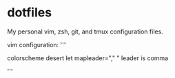 # dotfiles
My personal vim, zsh, git, and tmux configuration files.

vim configuration:
'''

colorscheme desert
let mapleader=","       " leader is comma

'''
